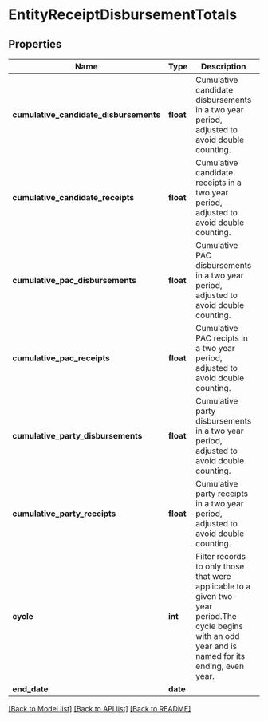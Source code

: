 # EntityReceiptDisbursementTotals

## Properties
Name | Type | Description | Notes
------------ | ------------- | ------------- | -------------
**cumulative_candidate_disbursements** | **float** | Cumulative candidate disbursements in a two year period, adjusted to avoid double counting. | [optional] 
**cumulative_candidate_receipts** | **float** | Cumulative candidate receipts in a two year period, adjusted to avoid double counting. | [optional] 
**cumulative_pac_disbursements** | **float** | Cumulative PAC disbursements in a two year period, adjusted to avoid double counting. | [optional] 
**cumulative_pac_receipts** | **float** | Cumulative PAC recipts in a two year period, adjusted to avoid double counting. | [optional] 
**cumulative_party_disbursements** | **float** | Cumulative party disbursements in a two year period, adjusted to avoid double counting. | [optional] 
**cumulative_party_receipts** | **float** | Cumulative party receipts in a two year period, adjusted to avoid double counting. | [optional] 
**cycle** | **int** |  Filter records to only those that were applicable to a given two-year period.The cycle begins with an odd year and is named for its ending, even year.  | [optional] 
**end_date** | **date** |  | [optional] 

[[Back to Model list]](../README.md#documentation-for-models) [[Back to API list]](../README.md#documentation-for-api-endpoints) [[Back to README]](../README.md)


